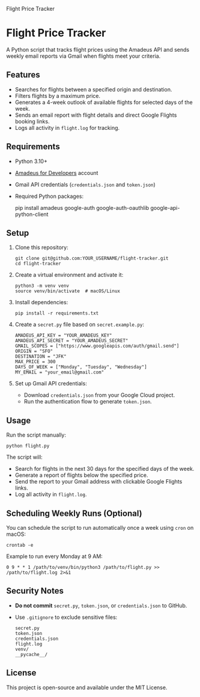  Flight Price Tracker

Flight Price Tracker
====================

A Python script that tracks flight prices using the Amadeus API and sends weekly email reports via Gmail when flights meet your criteria.

Features
--------

*   Searches for flights between a specified origin and destination.
*   Filters flights by a maximum price.
*   Generates a 4-week outlook of available flights for selected days of the week.
*   Sends an email report with flight details and direct Google Flights booking links.
*   Logs all activity in `flight.log` for tracking.

Requirements
------------

*   Python 3.10+
*   [Amadeus for Developers](https://developers.amadeus.com/) account
*   Gmail API credentials (`credentials.json` and `token.json`)
*   Required Python packages:

    pip install amadeus google-auth google-auth-oauthlib google-api-python-client

Setup
-----

1.  Clone this repository:
    
        git clone git@github.com:YOUR_USERNAME/flight-tracker.git
        cd flight-tracker
    
2.  Create a virtual environment and activate it:
    
        python3 -m venv venv
        source venv/bin/activate  # macOS/Linux
    
3.  Install dependencies:
    
        pip install -r requirements.txt
    
4.  Create a `secret.py` file based on `secret.example.py`:
    
        AMADEUS_API_KEY = "YOUR_AMADEUS_KEY"
        AMADEUS_API_SECRET = "YOUR_AMADEUS_SECRET"
        GMAIL_SCOPES = ["https://www.googleapis.com/auth/gmail.send"]
        ORIGIN = "SFO"
        DESTINATION = "JFK"
        MAX_PRICE = 300
        DAYS_OF_WEEK = ["Monday", "Tuesday", "Wednesday"]
        MY_EMAIL = "your_email@gmail.com"
    
5.  Set up Gmail API credentials:
    *   Download `credentials.json` from your Google Cloud project.
    *   Run the authentication flow to generate `token.json`.

Usage
-----

Run the script manually:

    python flight.py

The script will:

*   Search for flights in the next 30 days for the specified days of the week.
*   Generate a report of flights below the specified price.
*   Send the report to your Gmail address with clickable Google Flights links.
*   Log all activity in `flight.log`.

Scheduling Weekly Runs (Optional)
---------------------------------

You can schedule the script to run automatically once a week using `cron` on macOS:

    crontab -e

Example to run every Monday at 9 AM:

    0 9 * * 1 /path/to/venv/bin/python3 /path/to/flight.py >> /path/to/flight.log 2>&1

Security Notes
--------------

*   **Do not commit** `secret.py`, `token.json`, or `credentials.json` to GitHub.
*   Use `.gitignore` to exclude sensitive files:
    
        secret.py
        token.json
        credentials.json
        flight.log
        venv/
        __pycache__/
    

License
-------

This project is open-source and available under the MIT License.
